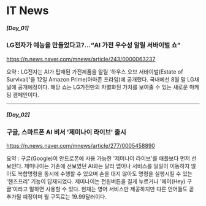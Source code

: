 <H1> IT News </H1>

***<H5> [Day_01] </H5>***

**<H3> LG전자가 예능을 만들었다고?…“AI 가전 우수성 알릴 서바이벌 쇼” </H3>**

https://n.news.naver.com/mnews/article/243/0000063237

요약 : LG전자는 AI가 탑재된 가전제품을 알릴 '하우스 오브 서바이벌(Estate of Survival)'을 12일 Amazon Prime(아마존 프라임)에 공개했다. 국내에선 8월 말 LG채널에 공개예정이다. 해당 쇼는 LG가전만의 차별화된 가치를 보여줄 수 있는 새로운 마케팅 캠페인이다.

___
***<H5> [Day_02] </H5>***

**<H3> 구글, 스마트폰 AI 비서 '제미나이 라이브' 출시 </H3>**

https://n.news.naver.com/mnews/article/277/0005458890

요약 : 구글(Google)이 안드로폰에 사용 가능한 '제미나이 라이브'를 애플보다 먼저 선보인다. 제미나이는 기존에 선보였던 AI와는 달리 앱이나 서비스를 일일이 이동하지 않아도 복합명령을 동시에 수행할 수 있으며 손을 대지 않아도 명령을 실행시킬 수 있는 '핸즈프리' 기능이 답재되었다. 제미나이는 전원버튼을 길게 누르거나 '헤이(Hey) 구글'이라고 말하면 사용할 수 있다. 현재는 영어 서비스만 제공하지만 다른 언어들도 곧 추가될 예정이며 월 구독료는 19.99달러이다.

